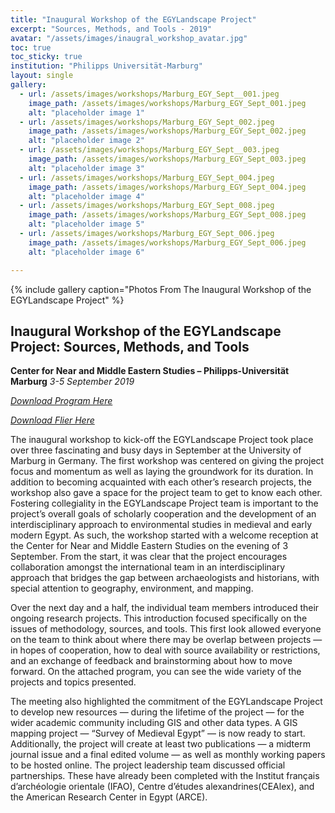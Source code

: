 ```yaml
---
title: "Inaugural Workshop of the EGYLandscape Project"
excerpt: "Sources, Methods, and Tools - 2019"
avatar: "/assets/images/inaugral_workshop_avatar.jpg"
toc: true
toc_sticky: true
institution: "Philipps Universität-Marburg"
layout: single
gallery:
  - url: /assets/images/workshops/Marburg_EGY_Sept__001.jpeg
    image_path: /assets/images/workshops/Marburg_EGY_Sept_001.jpeg
    alt: "placeholder image 1"
  - url: /assets/images/workshops/Marburg_EGY_Sept_002.jpeg
    image_path: /assets/images/workshops/Marburg_EGY_Sept_002.jpeg
    alt: "placeholder image 2"
  - url: /assets/images/workshops/Marburg_EGY_Sept__003.jpeg
    image_path: /assets/images/workshops/Marburg_EGY_Sept_003.jpeg
    alt: "placeholder image 3"
  - url: /assets/images/workshops/Marburg_EGY_Sept_004.jpeg
    image_path: /assets/images/workshops/Marburg_EGY_Sept_004.jpeg
    alt: "placeholder image 4"
  - url: /assets/images/workshops/Marburg_EGY_Sept_008.jpeg
    image_path: /assets/images/workshops/Marburg_EGY_Sept_008.jpeg
    alt: "placeholder image 5"
  - url: /assets/images/workshops/Marburg_EGY_Sept_006.jpeg
    image_path: /assets/images/workshops/Marburg_EGY_Sept_006.jpeg
    alt: "placeholder image 6"

---
```


{% include gallery caption="Photos From The Inaugural Workshop of the EGYLandscape Project" %}

## Inaugural Workshop of the EGYLandscape Project: Sources, Methods, and Tools
**Center for Near and Middle Eastern Studies – Philipps-Universität Marburg**
*3-5 September 2019*

[*Download Program Here*](https://www.egylandscape.org/workshops/EGYLandscape_Marburg2019_Workshop_Program.pdf)

[*Download Flier Here*](https://www.egylandscape.org/workshops/EGYLandscapes_Marburg_Flier.jpg)

The inaugural workshop to kick-off the EGYLandscape Project took place over three fascinating and busy days in September at the University of Marburg in Germany. The first workshop was centered on giving the project focus and momentum as well as laying the groundwork for its duration.  In addition to becoming acquainted with each other’s research projects, the workshop also gave a space for the project team to get to know each other. Fostering collegiality in the EGYLandscape Project team is important to the project’s overall goals of scholarly cooperation and the development of an interdisciplinary approach to environmental studies in medieval and early modern Egypt. As such, the workshop started with a welcome reception at the Center for Near and Middle Eastern Studies on the evening of 3 September. From the start, it was clear that the project encourages collaboration amongst the international team in an interdisciplinary approach that bridges the gap between archaeologists and historians, with special attention to geography, environment, and mapping.

Over the next day and a half, the individual team members introduced their ongoing research projects. This introduction focused specifically on the issues of methodology, sources, and tools. This first look allowed everyone on the team to think about where there may be overlap between projects — in hopes of cooperation, how to deal with source availability or restrictions, and an exchange of feedback and brainstorming about how to move forward. On the attached program, you can see the wide variety of the projects and topics presented.
	
The meeting also highlighted the commitment of the EGYLandscape Project to develop new resources — during the lifetime of the project — for the wider academic community including GIS and other data types. A GIS mapping project — “Survey of Medieval Egypt” — is now ready to start. Additionally, the project will create at least two publications — a midterm journal issue and a final edited volume — as well as monthly working papers to be hosted online. The project leadership team discussed official partnerships. These have already been completed with the Institut français d’archéologie orientale (IFAO), Centre d’études alexandrines(CEAlex), and the American Research Center in Egypt (ARCE).
